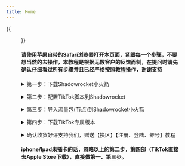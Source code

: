 ```yaml
---
title: Home
---
```




{{<figure src="https://www.z4a.net/images/2021/11/18/srchttp___gwap.io_hosted_images_58_2d5a67162243b3ad9d36c36e69f8c7_Is-TikTok-Right-For-Your-Brand-Header.pngreferhttp___gwap.jpg" title="" width="450">}}

#### 请使用苹果自带的Safari浏览器打开本页面，紧跟每一个步骤，不要想当然的去操作，本教程是根据无数客户的反馈而制，在提问时请先确认仔细看过所有步骤并且已经严格按照教程操作，谢谢支持

<details> <summary>第一步：下载Shadowrocket小火箭</summary> <pre><code>Apple Store登陆下面账号
账号：WTXQ2020@gmail.com
密码：Wh2022!@
<font color=red>登陆提示问题时，返回选择【其它选项】-【不升级】
搜索Shadowrocket,直接点击下载，此软件本店已付费，
不需要你付费了.</font> 
注意：不需要 不要在Apple Store下载TikTok，
步骤四会提供专属版本供下载{{<figure src="https://www.z4a.net/images/2021/11/20/_20211120200250.md.jpg" title="" width="550">}}{{<figure src="https://z3.ax1x.com/2021/11/20/IOuQ9e.jpg" title="" width="450">}}

</code></pre> </details>

<details> <summary>第二步：配置TikTok脚本到Shadowrocket</summary> <pre><code>复制这个链接替换视频中的链接:
<font color=red>https://tkjc.netlify.app/wtfxq.conf</font> 
注意：视频里用到的链接复制上面的进行替换
<video src="C:/Users/XQ/Desktop/jc/content/posts/ssjc.MP4" width="800px" height="600px" controls="controls"></video>

<video id="video" controls="" preload="none">
    <source id="mp4" src="C:/Users/XQ/Desktop/jc/content/posts/ssjc.mp4" type="video/mp4">
</video>



<font color=red>注意：非本店用户使用本链接造成任何问题责任自负注意</font>

</code></pre> </details>

<details> <summary>第三步：导入流量包(节点)到Shadowrocket小火箭</summary> <pre><code>
<font color=red>郑重声明：本站不出售、提供任何节点服务，
以下为网络搜索结果：</font> 

[新手必看-点击查看节点相关内容](https://hypnotic-tent-f5a.notion.site/6d669e927f624eb0a26b982341f89616)自己有节点的忽略上面的内容，

没有的请点击新手必看，

<font color=red>注意：小火箭的全局模式须改为【代理】</font> 

</code></pre> </details>

</code></pre> </details>

<details> <summary>第四步：下载TikTok专属版本</summary> <pre><code>
<font color=red>首先必须先卸载掉你之前自己下载的TikTok</font>， 
然后点下面的按钮，点安装，等待2分钟，
就能看到在桌面TikTok已经下载好了，
<font color=red>本站店铺名WTFXQ</font>，通过其他店进来的跟他们申请退款。

[点我安装TikTok免拔卡版本](itms-services://?action=download-manifest&url=https://www.neicexia.com/PlistFile/Get/KKR5E)<font color=red>出现闪退？</font> 

在Apple Store登陆步骤一的Apple ID，登上去后，

任意下载一个app（不要下载TikTok），

下载完成退出账号就可以打开TikTok了

</code></pre> </details>

<details> <summary>确认收货好评支持我们，赠送【换区】【注册、登陆、养号】教程</summary> <pre><code>
<font color=red>15字好评+两张TikTok截图，内容不要带小火箭或节点截图，
也不要出现翻墙/科学上网/节点等字眼，即可获取赠送教程和终身售后，
还可获赠【跨境电商小白入门教学】</font>


</code></pre> </details>

#### iphone/Ipad未插卡的话，忽略以上的第二步，第四部（TikTok直接去Apple Store下载），直接做第一、第三步。

